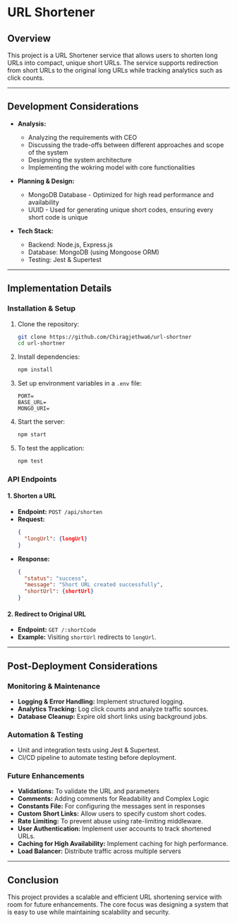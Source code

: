 # URL Shortener

## Overview
This project is a URL Shortener service that allows users to shorten long URLs into compact, unique short URLs. The service supports redirection from short URLs to the original long URLs while tracking analytics such as click counts.

---

## Development Considerations
- **Analysis:**
  - Analyzing the requirements with CEO
  - Discussing the trade-offs between different approaches and scope of the system
  - Designning the system architecture
  - Implementing the wokring model with core functionalities

- **Planning & Design:**
  - MongoDB Database - Optimized for high read performance and availability
  - UUID - Used for generating unique short codes, ensuring every short code is unique

- **Tech Stack:**
  - Backend: Node.js, Express.js
  - Database: MongoDB (using Mongoose ORM)
  - Testing: Jest & Supertest

---

## Implementation Details

### Installation & Setup
1. Clone the repository:
   ```sh
   git clone https://github.com/Chiragjethwa6/url-shortner
   cd url-shortner
   ```
2. Install dependencies:
   ```sh
   npm install
   ```
3. Set up environment variables in a `.env` file:
   ```env
   PORT=
   BASE_URL=
   MONGO_URI=
   ```
4. Start the server:
   ```sh
   npm start
   ```
5. To test the application:
   ```sh
   npm test
   ```

### API Endpoints

#### 1. Shorten a URL
- **Endpoint:** `POST /api/shorten`
- **Request:**
  ```json
  {
    "longUrl": {longUrl}
  }
  ```
- **Response:**
  ```json
  {
    "status": "success",
    "message": "Short URL created successfully",
    "shortUrl": {shortUrl}
  }
  ```

#### 2. Redirect to Original URL
- **Endpoint:** `GET /:shortCode`
- **Example:** Visiting `shortUrl` redirects to `longUrl`.

---

## Post-Deployment Considerations

### Monitoring & Maintenance
- **Logging & Error Handling:** Implement structured logging.
- **Analytics Tracking:** Log click counts and analyze traffic sources.
- **Database Cleanup:** Expire old short links using background jobs.

### Automation & Testing
- Unit and integration tests using Jest & Supertest.
- CI/CD pipeline to automate testing before deployment.

### Future Enhancements
- **Validations:** To validate the URL and parameters
- **Comments:** Adding comments for Readability and Complex Logic
- **Constants File:** For configuring the messages sent in responses
- **Custom Short Links:** Allow users to specify custom short codes.
- **Rate Limiting:** To prevent abuse using rate-limiting middleware.
- **User Authentication:** Implement user accounts to track shortened URLs.
- **Caching for High Availability:** Implement caching for high performance.
- **Load Balancer:** Distribute traffic across multiple servers

---

## Conclusion
This project provides a scalable and efficient URL shortening service with room for future enhancements. The core focus was designing a system that is easy to use while maintaining scalability and security.

